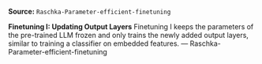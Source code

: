 **Source:** `Raschka-Parameter-efficient-finetuning`

**Finetuning I: Updating Output Layers**
Finetuning I keeps the parameters of the pre-trained LLM frozen and only trains the newly added output layers, similar to training a classifier on embedded features. — Raschka-Parameter-efficient-finetuning
